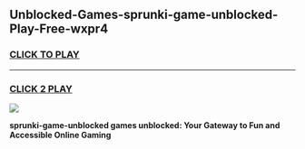 
## Unblocked-Games-sprunki-game-unblocked-Play-Free-wxpr4
<h3>
<a href="https://premium76.site?title=sprunki-game-unblocked&ref=21A">CLICK TO PLAY</a></h3>
<hr>

<h3>
<a href="https://premium76.site?title=sprunki-game-unblocked&ref=21A">CLICK 2 PLAY</a>
  
</h3>

<a href="https://premium76.site?title=sprunki-game-unblocked&ref=21A"><img src="https://clearcache.store/games.png"></a>


**sprunki-game-unblocked games unblocked: Your Gateway to Fun and Accessible Online Gaming**
